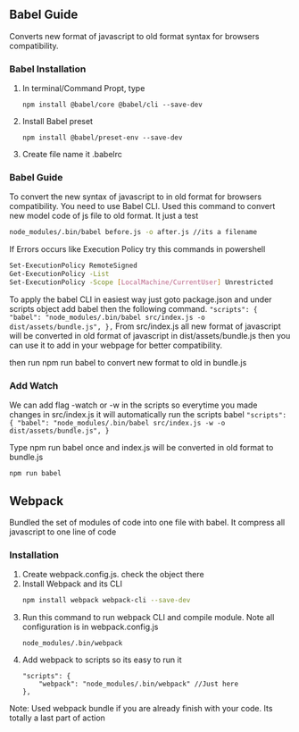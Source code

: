 ## Babel Guide
Converts new format of javascript to old format syntax for browsers compatibility.

### Babel Installation

1. In terminal/Command Propt, type 
    ```
    npm install @babel/core @babel/cli --save-dev 
    ```
2. Install Babel preset
    ```
    npm install @babel/preset-env --save-dev
    ```
3. Create file name it .babelrc

### Babel Guide
To convert the new syntax of javascript to in old format for browsers compatibility. You need to use Babel CLI.
Used this command to convert new model code of js file to old format.  It just a test
```sh
node_modules/.bin/babel before.js -o after.js //its a filename
```
If Errors occurs like Execution Policy try this commands in powershell
```sh
Set-ExecutionPolicy RemoteSigned
Get-ExecutionPolicy -List
Set-ExecutionPolicy -Scope [LocalMachine/CurrentUser] Unrestricted 
```

To apply the babel CLI in easiest way just goto package.json and under scripts object add babel then the following command.
    ```
    "scripts": {
        "babel": "node_modules/.bin/babel src/index.js -o dist/assets/bundle.js",
    },
    ```
From src/index.js all new format of javascript will be converted in old format of javascript in dist/assets/bundle.js then you can use it to add in your webpage for better compatibility.

then run npm run babel to convert new format to old in bundle.js

### Add Watch 
We can add flag -watch or -w in the scripts so everytime you made changes in src/index.js it will automatically run the scripts babel
    ```
    "scripts": {
        "babel": "node_modules/.bin/babel src/index.js -w -o dist/assets/bundle.js",
    }
    ```

Type npm run babel once and index.js will be converted in old format to bundle.js
```
npm run babel 
```

## Webpack
Bundled the set of modules of code into one file with babel. It compress all javascript to one line of code

### Installation
1. Create webpack.config.js. check the object there
2. Install Webpack and its CLI
    ```sh
    npm install webpack webpack-cli --save-dev
    ```
3. Run this command to run webpack CLI and compile module. Note all configuration is in webpack.config.js
    ```
    node_modules/.bin/webpack
    ```
4. Add webpack to scripts so its easy to run it
    ```
    "scripts": {
        "webpack": "node_modules/.bin/webpack" //Just here
    },
    ```
Note: Used webpack bundle if you are already finish with your code. Its totally a last part of action